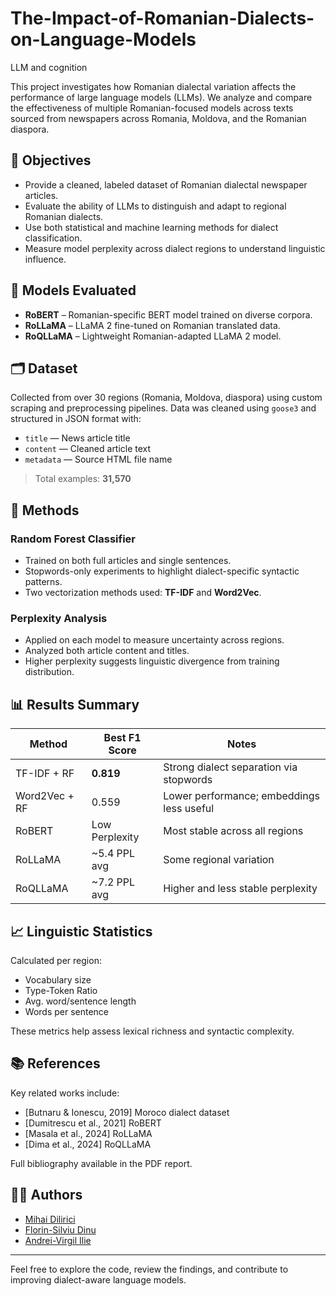 # The-Impact-of-Romanian-Dialects-on-Language-Models
LLM and cognition

This project investigates how Romanian dialectal variation affects the performance of large language models (LLMs). We analyze and compare the effectiveness of multiple Romanian-focused models across texts sourced from newspapers across Romania, Moldova, and the Romanian diaspora.

## 📌 Objectives

- Provide a cleaned, labeled dataset of Romanian dialectal newspaper articles.
- Evaluate the ability of LLMs to distinguish and adapt to regional Romanian dialects.
- Use both statistical and machine learning methods for dialect classification.
- Measure model perplexity across dialect regions to understand linguistic influence.

## 🧠 Models Evaluated

- **RoBERT** – Romanian-specific BERT model trained on diverse corpora.
- **RoLLaMA** – LLaMA 2 fine-tuned on Romanian translated data.
- **RoQLLaMA** – Lightweight Romanian-adapted LLaMA 2 model.

## 🗂️ Dataset

Collected from over 30 regions (Romania, Moldova, diaspora) using custom scraping and preprocessing pipelines. Data was cleaned using `goose3` and structured in JSON format with:

- `title` — News article title
- `content` — Cleaned article text
- `metadata` — Source HTML file name

> Total examples: **31,570**

## 🧪 Methods

### Random Forest Classifier
- Trained on both full articles and single sentences.
- Stopwords-only experiments to highlight dialect-specific syntactic patterns.
- Two vectorization methods used: **TF-IDF** and **Word2Vec**.

### Perplexity Analysis
- Applied on each model to measure uncertainty across regions.
- Analyzed both article content and titles.
- Higher perplexity suggests linguistic divergence from training distribution.

## 📊 Results Summary

| Method         | Best F1 Score | Notes                                      |
|----------------|---------------|--------------------------------------------|
| TF-IDF + RF    | **0.819**     | Strong dialect separation via stopwords    |
| Word2Vec + RF  | 0.559         | Lower performance; embeddings less useful  |
| RoBERT         | Low Perplexity| Most stable across all regions             |
| RoLLaMA        | ~5.4 PPL avg  | Some regional variation                    |
| RoQLLaMA       | ~7.2 PPL avg  | Higher and less stable perplexity          |

## 📈 Linguistic Statistics

Calculated per region:
- Vocabulary size
- Type-Token Ratio
- Avg. word/sentence length
- Words per sentence

These metrics help assess lexical richness and syntactic complexity.

## 📚 References

Key related works include:
- [Butnaru & Ionescu, 2019] Moroco dialect dataset
- [Dumitrescu et al., 2021] RoBERT
- [Masala et al., 2024] RoLLaMA
- [Dima et al., 2024] RoQLLaMA

Full bibliography available in the PDF report.

## 👨‍💻 Authors

- [Mihai Dilirici](mailto:mihai.dilirici@s.unibuc.ro)
- [Florin-Silviu Dinu](mailto:florin-silviu.dinu@s.unibuc.ro)
- [Andrei-Virgil Ilie](mailto:andrei-virgil.ilie@s.unibuc.ro)

---

Feel free to explore the code, review the findings, and contribute to improving dialect-aware language models.

